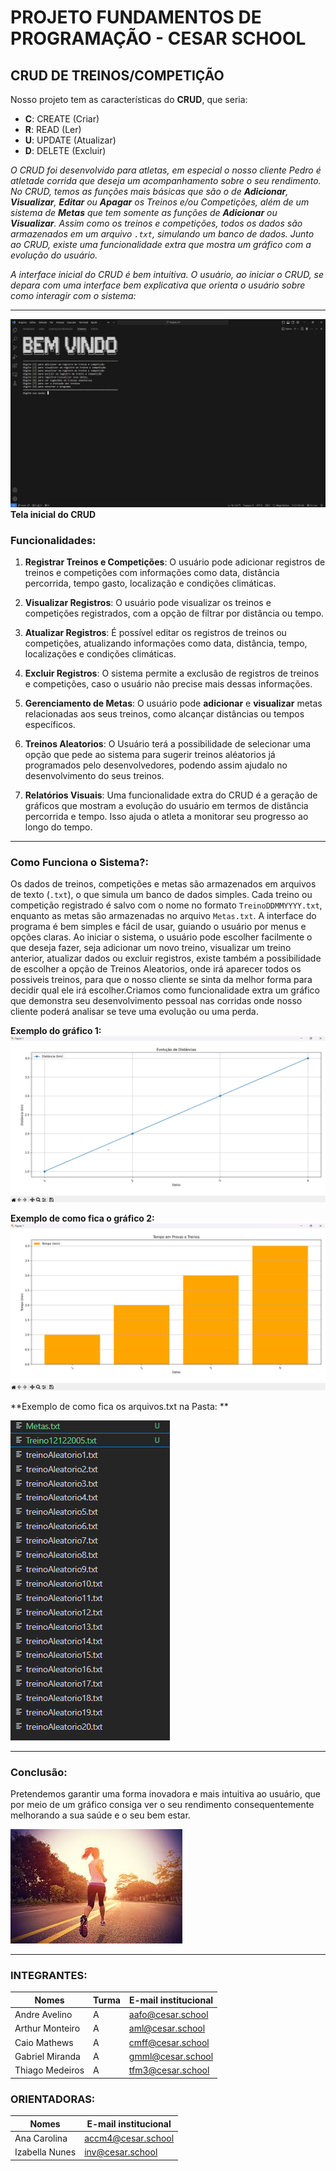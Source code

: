 # PROJETO FUNDAMENTOS DE PROGRAMAÇÃO - CESAR SCHOOL
## CRUD DE TREINOS/COMPETIÇÃO

Nosso projeto tem as características do **CRUD**, que seria:

- **C**: CREATE (Criar)
- **R**: READ (Ler)
- **U**: UPDATE (Atualizar)
- **D**: DELETE (Excluir)

*O CRUD foi desenvolvido para atletas, em especial o nosso cliente Pedro é atletade corrida que deseja um acompanhamento sobre o seu rendimento. No CRUD, temos as funções mais básicas que são o de **Adicionar**, **Visualizar**, **Editar** ou **Apagar** os Treinos e/ou Competições, além de um sistema de **Metas** que tem somente as funções de **Adicionar** ou **Visualizar**. Assim como os treinos e competições, todos os dados são armazenados em um arquivo `.txt`, simulando um banco de dados. Junto ao CRUD, existe uma funcionalidade extra que mostra um gráfico com a evolução do usuário.*

*A interface inicial do CRUD é bem intuitiva. O usuário, ao iniciar o CRUD, se depara com uma interface bem explicativa que orienta o usuário sobre como interagir com o sistema:*

---
![img do CRUD](img/foto_tela.jpeg/)
**Tela inicial do CRUD**

### Funcionalidades:

1. **Registrar Treinos e Competições**:
    O usuário pode adicionar registros de treinos e competições com informações como data, distância percorrida, tempo gasto, localização e condições climáticas.

2. **Visualizar Registros**:
   O usuário pode visualizar os treinos e competições registrados, com a opção de filtrar por distância ou tempo.

3. **Atualizar Registros**:
   É possível editar os registros de treinos ou competições, atualizando informações como data, distância, tempo, localizações e condições climáticas.

4. **Excluir Registros**:
   O sistema permite a exclusão de registros de treinos e competições, caso o usuário não precise mais dessas informações.

5. **Gerenciamento de Metas**:
   O usuário pode **adicionar** e **visualizar** metas relacionadas aos seus treinos, como alcançar distâncias ou tempos específicos.

6. **Treinos Aleatorios**:
   O Usuário terá a possibilidade de selecionar uma opção que pede ao sistema para sugerir treinos aléatorios já programados pelo desenvolvedores,  podendo assim ajudalo no desenvolvimento do seus treinos.
7. **Relatórios Visuais**:
   Uma funcionalidade extra do CRUD é a geração de gráficos que mostram a evolução do usuário em termos de distância percorrida e tempo. Isso ajuda o atleta a monitorar seu progresso ao longo do tempo.

---

### Como Funciona o Sistema?:

Os dados de treinos, competições e metas são armazenados em arquivos de texto (`.txt`), o que simula um banco de dados simples. Cada treino ou competição registrado é salvo com o nome no formato `TreinoDDMMYYYY.txt`, enquanto as metas são armazenadas no arquivo `Metas.txt`.
A interface do programa é bem simples e fácil de usar, guiando o usuário por menus e opções claras. Ao iniciar o sistema, o usuário pode escolher facilmente o que deseja fazer, seja adicionar um novo treino, visualizar um treino anterior, atualizar dados ou excluir registros, existe também a possibilidade de escolher a opção de Treinos Aleatorios, onde irá aparecer todos os possiveis treinos, para que o nosso cliente se sinta da melhor forma para decidir qual ele irá escolher.Criamos como funcionalidade extra um gráfico que demonstra seu desenvolvimento pessoal nas corridas onde nosso cliente poderá analisar se teve uma evolução ou uma perda.

**Exemplo do gráfico 1:**
![img do CRUD](img/grafico1.png/)

**Exemplo de como fica o gráfico 2:**
![img do CRUD](img/grafico2.png/)

**Exemplo de como fica os arquivos.txt na Pasta: **

![img do CRUD](img/opa.png/)

---

### Conclusão:

Pretendemos garantir uma forma inovadora e mais intuitiva ao usuário, que por meio de um gráfico consiga ver o seu rendimento consequentemente melhorando a sua saúde e o seu bem estar. 

![img do CRUD](img/images.jpg/)




---

### INTEGRANTES: 

| Nomes           | Turma | E-mail institucional |
| --------------- | ----- | -------------------- |
| Andre Avelino   | A     | aafo@cesar.school    |
| Arthur Monteiro | A     | aml@cesar.school     |
| Caio Mathews    | A     | cmff@cesar.school    |
| Gabriel Miranda | A     | gmml@cesar.school    |
| Thiago Medeiros | A     | tfm3@cesar.school    |

### ORIENTADORAS: 

| Nomes           | E-mail institucional |
| --------------- | -------------------- |
| Ana Carolina    | accm4@cesar.school   |
| Izabella Nunes  | inv@cesar.school     |
